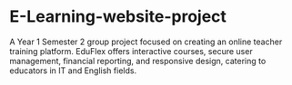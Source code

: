 # E-Learning-website-project
A Year 1 Semester 2 group project focused on creating an online teacher training platform. EduFlex offers interactive courses, secure user management, financial reporting, and responsive design, catering to educators in IT and English fields.

